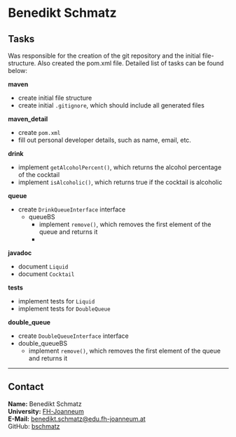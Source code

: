 # Benedikt Schmatz

## Tasks

Was responsible for the creation of the git repository and the initial file-structure.
Also created the pom.xml file. Detailed list of tasks can be found below:

**maven**
- create initial file structure
- create initial `.gitignore`, which should include all generated files

**maven_detail**
- create `pom.xml`
- fill out personal developer details, such as name, email, etc.

**drink**
- implement `getAlcoholPercent()`, which returns the alcohol percentage of the cocktail
- implement `isAlcoholic()`, which returns true if the cocktail is alcoholic

**queue**
- create `DrinkQueueInterface` interface
  - queueBS
    - implement `remove()`, which removes the first element of the queue and returns it
    - 
**javadoc**
- document `Liquid`
- document `Cocktail`

**tests**
- implement tests for `Liquid`
- implement tests for `DoubleQueue`

**double_queue**
- create `DoubleQueueInterface` interface
- double_queueBS
  - implement `remove()`, which removes the first element of the queue and returns it

---
## Contact

**Name:** Benedikt Schmatz  
**University:** [FH-Joanneum](https://www.fh-joanneum.at/)   
**E-Mail:** benedikt.schmatz@edu.fh-joanneum.at  
GitHub: [bschmatz](https://github.com/bschmatz)